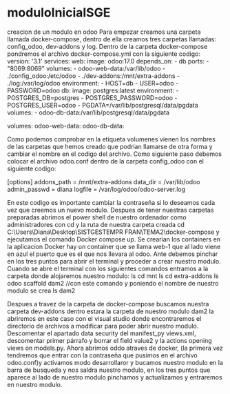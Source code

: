 # moduloInicialSGE
creacion de un modulo en odoo
Para empezar creamos una carpeta llamada docker-compose, dentro de ella creamos tres carpetas llamadas: config_odoo, dev-addons y log.
Dentro de la carpeta docker-compose pondremos el archivo docker-compose.yml con la siguiente codigo:
version: '3.1'
services:
  web:
    image: odoo:17.0
    depends_on:
      - db
    ports:
      - "8069:8069"
    volumes:
      - odoo-web-data:/var/lib/odoo
      - ./config_odoo:/etc/odoo
      - ./dev-addons:/mnt/extra-addons
      - ./log:/var/log/odoo
    environment:
      - HOST=db
      - USER=odoo
      - PASSWORD=odoo
  db:
    image: postgres:latest
    environment:
      - POSTGRES_DB=postgres
      - POSTGRES_PASSWORD=odoo
      - POSTGRES_USER=odoo
      - PGDATA=/var/lib/postgresql/data/pgdata
    volumes:
      - odoo-db-data:/var/lib/postgresql/data/pgdata
    
volumes:
  odoo-web-data:
  odoo-db-data:
  
Como podemos comprobar en la etiqueta volumenes vienen los nombres de las carpetas que hemos creado que podrian llamarse de otra forma y cambiar el nombre en el codigo del archivo.
Como siguiente paso debemos colocar el archivo odoo.conf dentro de la carpeta config_odoo con el siguiente codigo:

[options]
addons_path = /mnt/extra-addons
data_dir = /var/lib/odoo
admin_passwd = diana
logfile = /var/log/odoo/odoo-server.log

En este codigo es importante cambiar la contraseña si lo deseamos cada vez que creemos un nuevo modulo.
Despues de tener nuestras carpetas preparadas abrimos el power shell de nuestro ordenador como administradores con cd y la ruta de nuestra carpeta creada cd C:\Users\Diana\Desktop\SISTGESTEMPR FRAN\TEMA2\docker-compose y ejecutamos el comando Docker compose up.
Se crearian los containers en la aplicacion Docker hay un container que se llama web-1 que al lado viene en azul el puerto que es el que nos llevara al odoo. 
Ante debemos pinchar en los tres puntos para abrir el terminal y proceder a crear nuestro modulo.
Cuando se abre el terminal con los siguientes comandos entramos a la carpeta donde alojaremos nuestro modulo:
ls
cd mnt
ls
cd extra-addons
ls
odoo scaffold dam2 //con este comando y poniendo el nombre de nuestro modulo se crea 
ls
dam2

Despues a travez de la carpeta de docker-compose buscamos nuestra carpeta dev-addons dentro estara la carpeta de nuestro modulo dam2 la abriremos en este caso con el visual studio donde encontraremos el directorio de archivos a modificar para poder abrir nuestro modulo.
Descomentar el apartado data security del manifest_py
views.xml, descomentar primer párrafo y borrar el field value2 y la actions opening views on models.py.
Ahora abrimos oddo atraves de docker, (la primera vez tendremos que entrar con la contraseña que pusimos en el archivo odoo.conf)y activamos modo desarrollaror y bucamos nuestro modulo en la barra de busqueda y nos saldra nuestro modulo, en los tres puntos que aparece al lado de nuestro modulo pinchamos y actualizamos y entraremos en nuestro modulo.

  
